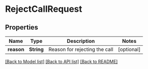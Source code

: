 # RejectCallRequest

## Properties
Name | Type | Description | Notes
------------ | ------------- | ------------- | -------------
**reason** | **String** | Reason for rejecting the call | [optional] 

[[Back to Model list]](../README.md#documentation-for-models) [[Back to API list]](../README.md#documentation-for-api-endpoints) [[Back to README]](../README.md)


